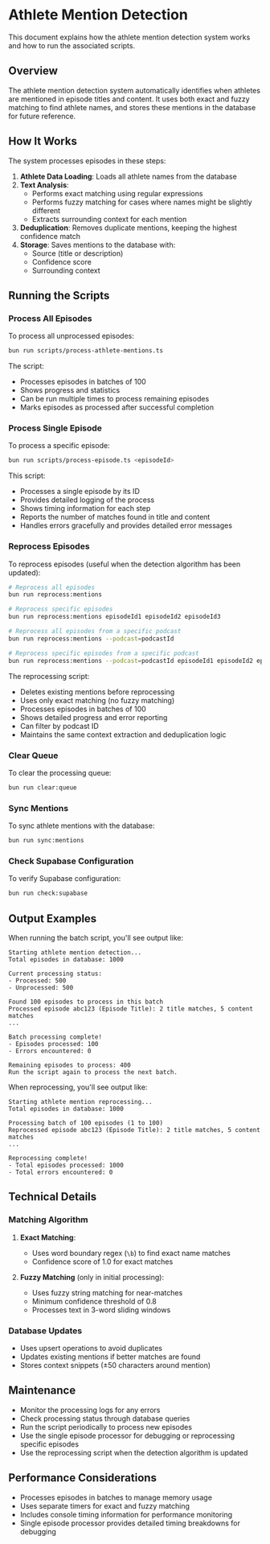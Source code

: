 # Athlete Mention Detection

This document explains how the athlete mention detection system works and how to run the associated scripts.

## Overview

The athlete mention detection system automatically identifies when athletes are mentioned in episode titles and content. It uses both exact and fuzzy matching to find athlete names, and stores these mentions in the database for future reference.

## How It Works

The system processes episodes in these steps:

1. **Athlete Data Loading**: Loads all athlete names from the database
2. **Text Analysis**:
   - Performs exact matching using regular expressions
   - Performs fuzzy matching for cases where names might be slightly different
   - Extracts surrounding context for each mention
3. **Deduplication**: Removes duplicate mentions, keeping the highest confidence match
4. **Storage**: Saves mentions to the database with:
   - Source (title or description)
   - Confidence score
   - Surrounding context

## Running the Scripts

### Process All Episodes

To process all unprocessed episodes:

```bash
bun run scripts/process-athlete-mentions.ts
```

The script:
- Processes episodes in batches of 100
- Shows progress and statistics
- Can be run multiple times to process remaining episodes
- Marks episodes as processed after successful completion

### Process Single Episode

To process a specific episode:

```bash
bun run scripts/process-episode.ts <episodeId>
```

This script:
- Processes a single episode by its ID
- Provides detailed logging of the process
- Shows timing information for each step
- Reports the number of matches found in title and content
- Handles errors gracefully and provides detailed error messages

### Reprocess Episodes

To reprocess episodes (useful when the detection algorithm has been updated):

```bash
# Reprocess all episodes
bun run reprocess:mentions

# Reprocess specific episodes
bun run reprocess:mentions episodeId1 episodeId2 episodeId3

# Reprocess all episodes from a specific podcast
bun run reprocess:mentions --podcast=podcastId

# Reprocess specific episodes from a specific podcast
bun run reprocess:mentions --podcast=podcastId episodeId1 episodeId2 episodeId3
```

The reprocessing script:
- Deletes existing mentions before reprocessing
- Uses only exact matching (no fuzzy matching)
- Processes episodes in batches of 100
- Shows detailed progress and error reporting
- Can filter by podcast ID
- Maintains the same context extraction and deduplication logic

### Clear Queue

To clear the processing queue:

```bash
bun run clear:queue
```

### Sync Mentions

To sync athlete mentions with the database:

```bash
bun run sync:mentions
```

### Check Supabase Configuration

To verify Supabase configuration:

```bash
bun run check:supabase
```

## Output Examples

When running the batch script, you'll see output like:

```
Starting athlete mention detection...
Total episodes in database: 1000

Current processing status:
- Processed: 500
- Unprocessed: 500

Found 100 episodes to process in this batch
Processed episode abc123 (Episode Title): 2 title matches, 5 content matches
...

Batch processing complete!
- Episodes processed: 100
- Errors encountered: 0

Remaining episodes to process: 400
Run the script again to process the next batch.
```

When reprocessing, you'll see output like:

```
Starting athlete mention reprocessing...
Total episodes in database: 1000

Processing batch of 100 episodes (1 to 100)
Reprocessed episode abc123 (Episode Title): 2 title matches, 5 content matches
...

Reprocessing complete!
- Total episodes processed: 1000
- Total errors encountered: 0
```

## Technical Details

### Matching Algorithm

1. **Exact Matching**:
   - Uses word boundary regex (`\b`) to find exact name matches
   - Confidence score of 1.0 for exact matches

2. **Fuzzy Matching** (only in initial processing):
   - Uses fuzzy string matching for near-matches
   - Minimum confidence threshold of 0.8
   - Processes text in 3-word sliding windows

### Database Updates

- Uses upsert operations to avoid duplicates
- Updates existing mentions if better matches are found
- Stores context snippets (±50 characters around mention)

## Maintenance

- Monitor the processing logs for any errors
- Check processing status through database queries
- Run the script periodically to process new episodes
- Use the single episode processor for debugging or reprocessing specific episodes
- Use the reprocessing script when the detection algorithm is updated

## Performance Considerations

- Processes episodes in batches to manage memory usage
- Uses separate timers for exact and fuzzy matching
- Includes console timing information for performance monitoring
- Single episode processor provides detailed timing breakdowns for debugging 